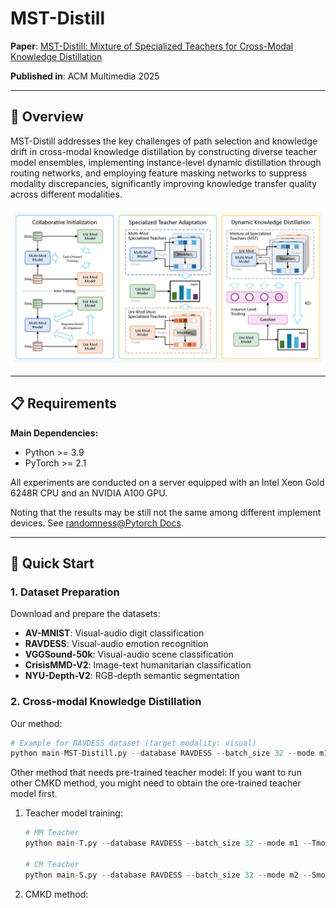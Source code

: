 # MST-Distill

**Paper**: [MST-Distill: Mixture of Specialized Teachers for Cross-Modal Knowledge Distillation](https://ieeexplore.ieee.org/document/11006507)

**Published in**: ACM Multimedia 2025  

---

## 🎯 Overview

MST-Distill addresses the key challenges of path selection and knowledge drift in cross-modal knowledge distillation by constructing diverse teacher model ensembles, implementing instance-level dynamic distillation through routing networks, and employing feature masking networks to suppress modality discrepancies, significantly improving knowledge transfer quality across different modalities.

![Overall model architecture of ADCMT.](ims/Figs_framework.jpg)

---

## 📋 Requirements

**Main Dependencies:**

- Python >= 3.9
- PyTorch >= 2.1

All experiments are conducted on a server equipped with an Intel Xeon Gold 6248R CPU and an NVIDIA A100 GPU.

Noting that the results may be still not the same among different implement devices. See [randomness@Pytorch Docs](https://pytorch.org/docs/stable/notes/randomness.html).

---

## 🚀 Quick Start

### 1. Dataset Preparation

Download and prepare the datasets:

- **AV-MNIST**: Visual-audio digit classification
- **RAVDESS**: Visual-audio emotion recognition
- **VGGSound-50k**: Visual-audio scene classification
- **CrisisMMD-V2**: Image-text humanitarian classification
- **NYU-Depth-V2**: RGB-depth semantic segmentation

### 2. Cross-modal Knowledge Distillation

Our method:

```python
# Example for RAVDESS dataset (target modality: visual)
python main-MST-Distill.py --database RAVDESS --batch_size 32 --mode m1 --Tmodel 'DSCNN-I' --Smodel 'VisualBranchNet' --AUXmodel 'AudioBranchNet'
```

Other method that needs pre-trained teacher model:
If you want to run other CMKD method, you might need to obtain the ore-trained teacher model first.

1. Teacher model training:

   ```python
   # MM Teacher
   python main-T.py --database RAVDESS --batch_size 32 --mode m1 --Tmodel 'DSCNN-I'
   
   # CM Teacher
   python main-S.py --database RAVDESS --batch_size 32 --mode m2 --Smodel 'AudioBranchNet'
   ```

2. CMKD method:
   
